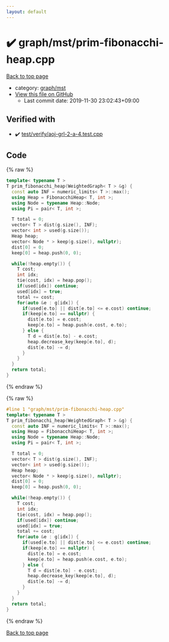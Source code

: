 ```yaml
---
layout: default
---
```


<!-- mathjax config similar to math.stackexchange -->
<script type="text/javascript" async
  src="https://cdnjs.cloudflare.com/ajax/libs/mathjax/2.7.5/MathJax.js?config=TeX-MML-AM_CHTML">
</script>
<script type="text/x-mathjax-config">
  MathJax.Hub.Config({
    TeX: { equationNumbers: { autoNumber: "AMS" }},
    tex2jax: {
      inlineMath: [ ['$','$'] ],
      processEscapes: true
    },
    "HTML-CSS": { matchFontHeight: false },
    displayAlign: "left",
    displayIndent: "2em"
  });
</script>

<script type="text/javascript" src="https://cdnjs.cloudflare.com/ajax/libs/jquery/3.4.1/jquery.min.js"></script>
<script src="https://cdn.jsdelivr.net/npm/jquery-balloon-js@1.1.2/jquery.balloon.min.js" integrity="sha256-ZEYs9VrgAeNuPvs15E39OsyOJaIkXEEt10fzxJ20+2I=" crossorigin="anonymous"></script>
<script type="text/javascript" src="../../../assets/js/copy-button.js"></script>
<link rel="stylesheet" href="../../../assets/css/copy-button.css" />


# :heavy_check_mark: graph/mst/prim-fibonacchi-heap.cpp

<a href="../../../index.html">Back to top page</a>

* category: <a href="../../../index.html#51f95ed2fd9ed3be34f576d38fbd25a2">graph/mst</a>
* <a href="{{ site.github.repository_url }}/blob/master/graph/mst/prim-fibonacchi-heap.cpp">View this file on GitHub</a>
    - Last commit date: 2019-11-30 23:02:43+09:00




## Verified with

* :heavy_check_mark: <a href="../../../verify/test/verify/aoj-grl-2-a-4.test.cpp.html">test/verify/aoj-grl-2-a-4.test.cpp</a>


## Code

<a id="unbundled"></a>
{% raw %}
```cpp
template< typename T >
T prim_fibonacchi_heap(WeightedGraph< T > &g) {
  const auto INF = numeric_limits< T >::max();
  using Heap = FibonacchiHeap< T, int >;
  using Node = typename Heap::Node;
  using Pi = pair< T, int >;

  T total = 0;
  vector< T > dist(g.size(), INF);
  vector< int > used(g.size());
  Heap heap;
  vector< Node * > keep(g.size(), nullptr);
  dist[0] = 0;
  keep[0] = heap.push(0, 0);

  while(!heap.empty()) {
    T cost;
    int idx;
    tie(cost, idx) = heap.pop();
    if(used[idx]) continue;
    used[idx] = true;
    total += cost;
    for(auto &e : g[idx]) {
      if(used[e.to] || dist[e.to] <= e.cost) continue;
      if(keep[e.to] == nullptr) {
        dist[e.to] = e.cost;
        keep[e.to] = heap.push(e.cost, e.to);
      } else {
        T d = dist[e.to] - e.cost;
        heap.decrease_key(keep[e.to], d);
        dist[e.to] -= d;
      }
    }
  }
  return total;
}

```
{% endraw %}

<a id="bundled"></a>
{% raw %}
```cpp
#line 1 "graph/mst/prim-fibonacchi-heap.cpp"
template< typename T >
T prim_fibonacchi_heap(WeightedGraph< T > &g) {
  const auto INF = numeric_limits< T >::max();
  using Heap = FibonacchiHeap< T, int >;
  using Node = typename Heap::Node;
  using Pi = pair< T, int >;

  T total = 0;
  vector< T > dist(g.size(), INF);
  vector< int > used(g.size());
  Heap heap;
  vector< Node * > keep(g.size(), nullptr);
  dist[0] = 0;
  keep[0] = heap.push(0, 0);

  while(!heap.empty()) {
    T cost;
    int idx;
    tie(cost, idx) = heap.pop();
    if(used[idx]) continue;
    used[idx] = true;
    total += cost;
    for(auto &e : g[idx]) {
      if(used[e.to] || dist[e.to] <= e.cost) continue;
      if(keep[e.to] == nullptr) {
        dist[e.to] = e.cost;
        keep[e.to] = heap.push(e.cost, e.to);
      } else {
        T d = dist[e.to] - e.cost;
        heap.decrease_key(keep[e.to], d);
        dist[e.to] -= d;
      }
    }
  }
  return total;
}

```
{% endraw %}

<a href="../../../index.html">Back to top page</a>

